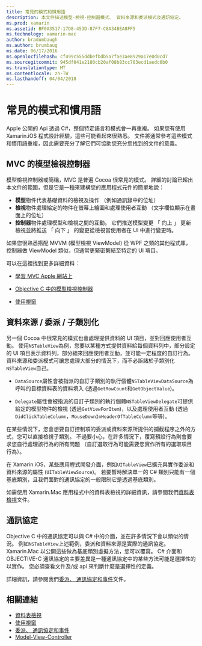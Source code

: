 ```yaml
---
title: 常見的模式和慣用語
description: 本文件描述模型-檢視-控制器模式、 資料來源和委派模式及通訊協定。
ms.prod: xamarin
ms.assetid: BF0A3517-17D8-453D-87F7-C8A34BEA8FF5
ms.technology: xamarin-mac
author: bradumbaugh
ms.author: brumbaug
ms.date: 06/17/2016
ms.openlocfilehash: cf499c555ddbefbdb5a7fae3ae8929a17e0d0cd7
ms.sourcegitcommit: 945df041e2180cb20af08b83cc703ecd1aedc6b0
ms.translationtype: MT
ms.contentlocale: zh-TW
ms.lasthandoff: 04/04/2018
---
```

# <a name="common-patterns-and-idioms"></a>常見的模式和慣用語

Apple 公開的 Api 透過 C#，整個特定語言和模式會一再重複。 如果您有使用 Xamarin.iOS 程式設計經驗，這些可能看起來很熟悉。 文件將通常參考這些模式和慣用語重複，因此需要充分了解它們可協助您充分您找到的文件的意義。

## <a name="mvc---model-view-controller"></a>MVC 的模型檢視控制器

模型檢視控制器或簡稱，MVC 是普遍 Cocoa 很常見的模式。 詳細的討論已超出本文件的範圍，但是它是一種來建構您的應用程式元件的簡單地說：

- **模型**物件代表基礎資料的檢視及操作 （例如通訊錄中的位址）
- **檢視**物件處理給定的物件在螢幕上繪圖和處理使用者互動 （文字欄位顯示在畫面上的位址）
- **控制器**物件處理模型和檢視之間的互動。 它們推送模型變更 「 向上 」 更新檢視並將推送 「 向下 」 的變更從檢視當使用者在 UI 中進行變更時。

如果您很熟悉搭配 MVVM (模型檢視 ViewModel) 從 WPF 之類的其他程式庫，控制器做 ViewModel 類似，但通常更緊密繫結至特定的 UI 項目。

可以在這裡找到更多詳細資料：

- [學習 MVC Apple 網站上](https://developer.apple.com/library/ios/documentation/general/conceptual/devpedia-cocoacore/MVC.html)

- [Objective C 中的模型檢視控制器](https://developer.apple.com/library/ios/documentation/general/conceptual/CocoaEncyclopedia/Model-View-Controller/Model-View-Controller.html)
- [使用視窗](~/mac/user-interface/window.md)

## <a name="data-source--delegate--subclassing"></a>資料來源 / 委派 / 子類別化

另一個 Cocoa 中很常見的模式也會處理提供資料的 UI 項目，並對回應使用者互動。 使用`NSTableView`為例，您要以某種方式提供資料給每個資料列中，部分設定的 UI 項目表示資料列，部分組來回應使用者互動，並可能一定程度的自訂行為。 資料來源和委派模式可讓您處理大部分的情況下，而不必訴諸於子類別化`NSTableView`自己。

- `DataSource`屬性會被指派的自訂子類別的執行個體`NSTableViewDataSource`為呼叫的目標資料表的資料填入 (透過`GetRowCount`和`GetObjectValue`)。

- `Delegate`屬性會被指派的自訂子類別的執行個體`NSTableViewDelegate`可提供給定的模型物件的檢視 (透過`GetViewForItem`)，以及處理使用者互動 (透過`DidClickTableColumn`，`MouseDownInHeaderOfTableColumn`等等)。

在某些情況下，您會想要自訂控制項的委派或資料來源所提供的攔截程序之外的方式，您可以直接檢視子類別。 不過要小心，在許多情況下，覆寫預設行為則會要求您自行處理該行為的所有問題 （自訂選取行為可能需要您實作所有的選取項目行為）。

在 Xamarin.iOS，某些應用程式開發介面，例如`UITableView`已擴充與實作委派和資料來源的屬性 (`UITableViewSource`)。 若要暫時解決單一的 C# 類別只能有一個基底類別，且我們面對的通訊協定的一般限制它是透過基底類別。

如需使用 Xamarin.Mac 應用程式中的資料表檢視的詳細資訊，請參閱我們[資料表檢視](~/mac/user-interface/table-view.md)文件。

## <a name="protocols"></a>通訊協定

Objective C 中的通訊協定可以與 C# 中的介面，並在許多情況下會以類似的情況。 例如`NSTableView`上述範例，委派和資料來源是實際的通訊協定。 Xamarin.Mac 以公開這些做為基底類別虛擬方法，您可以覆寫。 C# 介面和 OBJECTIVE-C 通訊協定的主要差異是一種通訊協定中的某些方法可能是選擇性的以實作。 您必須查看文件及/或 api 來判斷什麼是選擇性的定義。

詳細資訊，請參閱我們[委派、 通訊協定和事件](~/ios/app-fundamentals/delegates-protocols-and-events.md)文件。



## <a name="related-links"></a>相關連結

- [資料表檢視](~/mac/user-interface/table-view.md)
- [使用視窗](~/mac/user-interface/window.md)
- [委派、 通訊協定和事件](~/ios/app-fundamentals/delegates-protocols-and-events.md)
- [Model-View-Controller](https://developer.apple.com/library/ios/documentation/general/conceptual/CocoaEncyclopedia/Model-View-Controller/Model-View-Controller.html)
